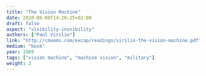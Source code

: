 ```yaml
---
title: "The Vision Machine"
date: 2020-06-08T14:20:25+02:00
draft: false
aspect: "visibility-invsibility"
authors: ["Paul Virilio"]
link: "http://cmuems.com/excap/readings/virilio-the-vision-machine.pdf"
medium: "book"
year: 1989
tags: ["vision machine", "machine vision", "military"]
weight: 2
---
```

